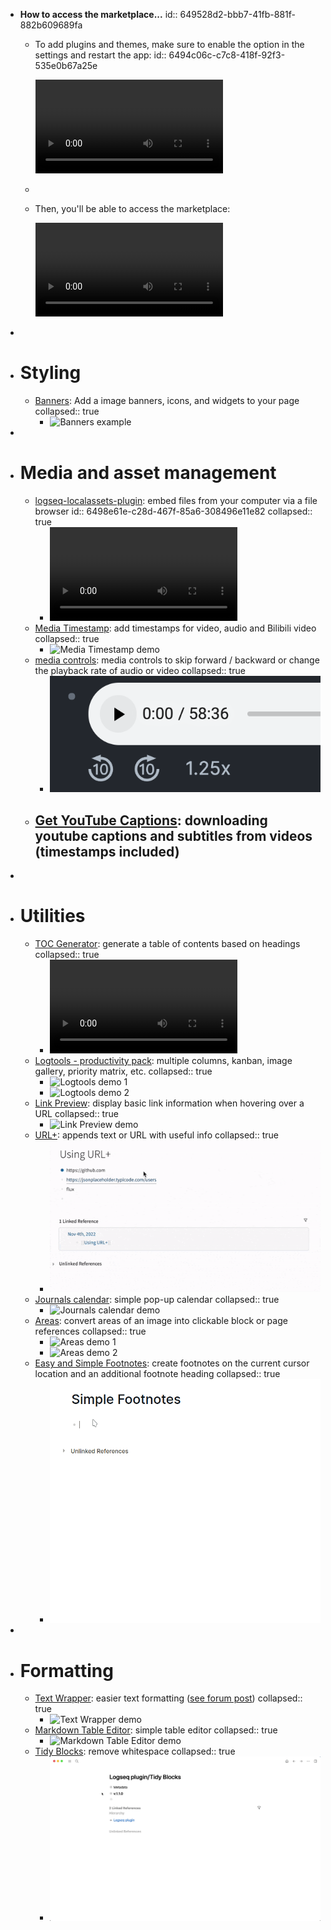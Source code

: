 - **How to access the marketplace...**
  id:: 649528d2-bbb7-41fb-881f-882b609689fa
	- To add plugins and themes, make sure to enable the option in the settings and restart the app:
	  id:: 6494c06c-c7c8-418f-92f3-535e0b67a25e
	  
	  ![enable plugins](https://i.imgur.com/GQ4kKP6.mp4)
	-
	- Then, you'll be able to access the marketplace:
	  
	  ![access the marketplace](https://i.imgur.com/Ruuc3Lr.mp4)
-
- # Styling
	- [Banners](https://github.com/yoyurec/logseq-banners-plugin): Add a image banners, icons, and widgets to your page
	  collapsed:: true
		- ![Banners example](https://i.imgur.com/AkiLYOo.png)
-
- # Media and asset management
	- [logseq-localassets-plugin](https://github.com/hkgnp/logseq-localassets-plugin): embed files from your computer via a file browser
	  id:: 6498e61e-c28d-467f-85a6-308496e11e82
	  collapsed:: true
		- ![logseq-localassets-plugin demo](https://i.imgur.com/l9wtxa7.mp4)
	- [Media Timestamp](https://github.com/sethyuan/logseq-plugin-media-ts/blob/master/README.en.md): add timestamps for video, audio and Bilibili video
	  collapsed:: true
		- ![Media Timestamp demo](https://github.com/sethyuan/logseq-plugin-media-ts/raw/master/demo.gif)
	- [media controls](https://github.com/stefanbuck/logseq-media-controls): media controls to skip forward / backward or change the playback rate of audio or video
	  collapsed:: true
		- ![media controls screenshot](https://github.com/stefanbuck/logseq-media-controls/raw/main/screenshot.png)
	- [Get YouTube Captions](https://github.com/briansunter/logseq-get-youtube-captions): downloading youtube captions and subtitles from videos (timestamps included)
		-
-
- # Utilities
	- [TOC Generator](https://github.com/sethyuan/logseq-plugin-tocgen/blob/master/README.en.md): generate a table of contents based on headings
	  collapsed:: true
		- ![TOC Generator demo](https://user-images.githubusercontent.com/3410293/196385678-ba12ad05-6729-4909-b527-83f5d062fd07.mp4)
	- [Logtools - productivity pack](https://github.com/cannibalox/logtools): multiple columns, kanban, image gallery, priority matrix, etc.
	  collapsed:: true
		- ![Logtools demo 1](https://user-images.githubusercontent.com/4605693/156956622-fc96e39a-4240-4c22-a4e2-a37cd7b75126.png)
		- ![Logtools demo 2](https://user-images.githubusercontent.com/4605693/156956223-a9cf13d8-4aa5-4f17-9726-9f5c5a49a3f7.png)
	- [Link Preview](https://github.com/pengx17/logseq-plugin-link-preview): display basic link information when hovering over a URL
	  collapsed:: true
		- ![Link Preview demo](https://i.imgur.com/wXeJL0w.gif)
	- [URL+](https://github.com/rlhk/logseq-url-plus): appends text or URL with useful info
	  collapsed:: true
		- ![URL+ demo](https://github.com/rlhk/logseq-url-plus/raw/main/demo.gif)
	- [Journals calendar](https://github.com/xyhp915/logseq-journals-calendar): simple pop-up calendar
	  collapsed:: true
		- ![Journals calendar demo](https://github.com/xyhp915/logseq-journals-calendar/raw/main/demo.gif)
	- [Areas](https://github.com/bsongOT/logseq-plugin-areas): convert areas of an image into clickable block or page references
	  collapsed:: true
		- ![Areas demo 1](https://raw.githubusercontent.com/bsongOT/logseq-plugin-areas/main/images/demo.gif)
		- ![Areas demo 2](https://raw.githubusercontent.com/bsongOT/logseq-plugin-areas/main/images/feats/addPoint.gif)
	- [Easy and Simple Footnotes](https://github.com/gremi-jr/logseq-footnote-plugin): create footnotes on the current cursor location and an additional footnote heading
	  collapsed:: true
		- ![Easy and Simple Footnotes demo](https://github.com/gremi-jr/logseq-footnote-plugin/raw/main/demo.gif)
-
- # Formatting
	- [Text Wrapper](https://github.com/sethyuan/logseq-plugin-wrap): easier text formatting ([see forum post](https://discuss.logseq.com/t/more-options-for-text-formatting-bold-strikethrough-underline-etc/14848/3))
	  collapsed:: true
		- ![Text Wrapper demo](https://github.com/sethyuan/logseq-plugin-wrap/raw/master/demo.gif)
	- [Markdown Table Editor](https://github.com/haydenull/logseq-plugin-markdown-table): simple table editor
	  collapsed:: true
		- ![Markdown Table Editor demo](https://github.com/haydenull/logseq-plugin-markdown-table/raw/main/demo.gif)
	- [Tidy Blocks](https://github.com/vyleung/logseq-tidy-blocks-plugin): remove whitespace
	  collapsed:: true
		- ![Tidy Blocks demo](https://github.com/vyleung/logseq-tidy-blocks-plugin/raw/main/screenshots/logseq_tidy_blocks_v.1.1.0.gif)